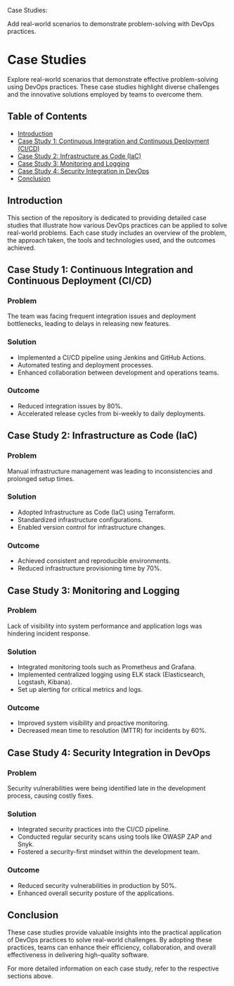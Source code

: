 Case Studies:

Add real-world scenarios to demonstrate problem-solving with DevOps practices.

# Case Studies
Explore real-world scenarios that demonstrate effective problem-solving using DevOps practices. These case studies highlight diverse challenges and the innovative solutions employed by teams to overcome them.

## Table of Contents
- [Introduction](#introduction)
- [Case Study 1: Continuous Integration and Continuous Deployment (CI/CD)](#case-study-1-continuous-integration-and-continuous-deployment-cicd)
- [Case Study 2: Infrastructure as Code (IaC)](#case-study-2-infrastructure-as-code-iac)
- [Case Study 3: Monitoring and Logging](#case-study-3-monitoring-and-logging)
- [Case Study 4: Security Integration in DevOps](#case-study-4-security-integration-in-devops)
- [Conclusion](#conclusion)

## Introduction

This section of the repository is dedicated to providing detailed case studies that illustrate how various DevOps practices can be applied to solve real-world problems. Each case study includes an overview of the problem, the approach taken, the tools and technologies used, and the outcomes achieved.

## Case Study 1: Continuous Integration and Continuous Deployment (CI/CD)

### Problem
The team was facing frequent integration issues and deployment bottlenecks, leading to delays in releasing new features.

### Solution
- Implemented a CI/CD pipeline using Jenkins and GitHub Actions.
- Automated testing and deployment processes.
- Enhanced collaboration between development and operations teams.

### Outcome
- Reduced integration issues by 80%.
- Accelerated release cycles from bi-weekly to daily deployments.

## Case Study 2: Infrastructure as Code (IaC)

### Problem
Manual infrastructure management was leading to inconsistencies and prolonged setup times.

### Solution
- Adopted Infrastructure as Code (IaC) using Terraform.
- Standardized infrastructure configurations.
- Enabled version control for infrastructure changes.

### Outcome
- Achieved consistent and reproducible environments.
- Reduced infrastructure provisioning time by 70%.

## Case Study 3: Monitoring and Logging

### Problem
Lack of visibility into system performance and application logs was hindering incident response.

### Solution
- Integrated monitoring tools such as Prometheus and Grafana.
- Implemented centralized logging using ELK stack (Elasticsearch, Logstash, Kibana).
- Set up alerting for critical metrics and logs.

### Outcome
- Improved system visibility and proactive monitoring.
- Decreased mean time to resolution (MTTR) for incidents by 60%.

## Case Study 4: Security Integration in DevOps

### Problem
Security vulnerabilities were being identified late in the development process, causing costly fixes.

### Solution
- Integrated security practices into the CI/CD pipeline.
- Conducted regular security scans using tools like OWASP ZAP and Snyk.
- Fostered a security-first mindset within the development team.

### Outcome
- Reduced security vulnerabilities in production by 50%.
- Enhanced overall security posture of the applications.

## Conclusion

These case studies provide valuable insights into the practical application of DevOps practices to solve real-world challenges. By adopting these practices, teams can enhance their efficiency, collaboration, and overall effectiveness in delivering high-quality software.

For more detailed information on each case study, refer to the respective sections above.
